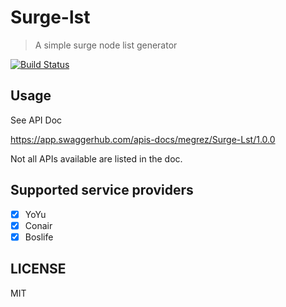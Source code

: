 # Surge-lst

> A simple surge node list generator

[![Build Status](https://dev.azure.com/lujiajing1126/surge-lst/_apis/build/status/dajipai.surge-lst-serverless?branchName=master)](https://dev.azure.com/lujiajing1126/surge-lst/_build/latest?definitionId=1&branchName=master)

## Usage

See API Doc

https://app.swaggerhub.com/apis-docs/megrez/Surge-Lst/1.0.0

Not all APIs available are listed in the doc.

## Supported service providers

- [x] YoYu
- [x] Conair
- [x] Boslife

## LICENSE

MIT